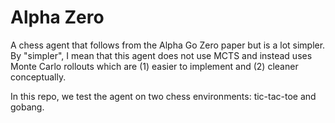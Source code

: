 # Alpha Zero

A chess agent that follows from the Alpha Go Zero paper but is a lot simpler. By "simpler", I mean that this agent does not use MCTS and instead uses Monte Carlo rollouts which are (1) easier to implement and (2) cleaner conceptually.

In this repo, we test the agent on two chess environments: tic-tac-toe and gobang.
